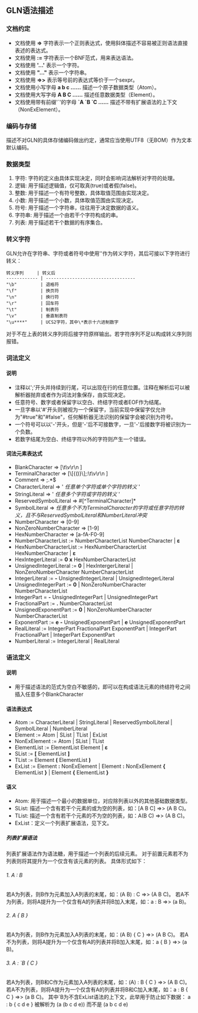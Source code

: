 ## GLN语法描述
### 文档约定
- 文档使用 __=>__ 字符表示一个正则表达式，使用斜体描述不容易被正则语法直接表述的表达式。
- 文档使用 __:=__ 字符表示一个BNF范式，用来表达语法。
- 文档使用 __'…'__ 表示一个字符。
- 文档使用 __"…"__ 表示一个字符串。
- 文档使用 __=>>__ 表示等号前的表达式等价于一个sexpr。
- 文档使用小写字母 **a b c ……** 描述一个原子数据类型（Atom）。
- 文档使用大写字母 **A B C ……** 描述任意数据类型（Element）。
- 文档使用带有前缀'\`'的字母 **\`A \`B \`C ……** 描述不带有扩展语法的上下文（NonExElement）。

### 编码与存储
描述不对GLN的具体存储编码做出约定，通常应当使用UTF8（无BOM）作为文本默认编码。

### 数据类型
1. 字符: 字符的定义由具体实现决定，同时会影响词法解析对字符的处理。
2. 逻辑: 用于描述逻辑值，仅可取真(true)或者假(false)。
3. 整数: 用于描述一个有符号整数，具体取值范围由实现决定。
4. 小数: 用于描述一个小数，具体取值范围由实现决定。
5. 符号: 用于描述一个字符串，往往用于决定数据的语义。
6. 字符串: 用于描述一个由若干个字符构成的串。
7. 列表: 用于描述若干个数据的有序集合。

### 转义字符
GLN允许在字符串、字符或者符号中使用'\'作为转义字符，其后可接以下字符进行转义：

    转义序列     | 转义后        
    ------------ | ----------------------------------
    "\b"         | 退格符
    "\f"         | 换页符
    "\n"         | 换行符
    "\r"         | 回车符
    "\t"         | 制表符
    "\v"         | 垂直制表符
    "\u****"     | UCS2字符，其中\*表示十六进制数字

对于不在上表的转义序列将后接字符原样输出。若字符序列不足以构成转义序列则报错。

### 词法定义
#### 说明
- 注释以';'开头并持续到行尾，可以出现在行的任意位置。注释在解析后可以被解析器抛弃或者作为词法对象保存，由实现决定。
- 任意符号、数字或者保留字以空白、终结字符或者EOF作为结尾。
- 一旦字串以'#'开头则被视为一个保留字，当前实现中保留字仅允许为"#true"和"#false"，任何解析器无法识别的保留字会被识别为符号。
- 一个符号可以以'-'开头，但是'-'后不可接数字，一旦'-'后接数字将被识别为一个负数。
- 若数字结尾为空白、终结字符以外的字符则产生一个错误。

#### 词法元素表达式
- BlankCharacter => \[\t\v\r\n \]
- TerminalCharacter => \[\\\[\{()\}\\\];:\t\v\r\n \]
- Comment => ;.*$
- CharacterLiteral => ' _任意单个字符或单个字符的转义_ '
- StringLiteral => ' _任意多个字符或字符的转义_ '
- ReservedSymbolLiteral => #\[^TerminalCharacter\]*
- SymbolLiteral => _任意多个不为TerminalCharacter的字符或任意字符的转义，且不与ReservedSymbolLiteral和NumberLiteral冲突_
- NumberCharacter => \[0-9\]
- NonZeroNumberCharacter => \[1-9\]
- HexNumberCharacter => \[a-fA-F0-9\]
- NumberCharacterList := NumberCharacterList NumberCharacter | **ε**
- HexNumberCharacterList := HexNumberCharacterList HexNumberCharacter | **ε**
- HexIntegerLiteral := **0** **x** HexNumberCharacterList
- UnsignedIntegerLiteral := **0** | HexIntergerLiteral | NonZeroNumberCharacter NumberCharacterList
- IntegerLiteral := **-** UnsignedIntegerLiteral | UnsignedIntegerLiteral
- UnsignedIntegerPart := **0** | NonZeroNumberCharacter NumberCharacterList
- IntegerPart = **-** UnsignedIntegerPart | UnsignedIntegerPart
- FractionalPart := **.** NumberCharacterList
- UnsignedExponentPart := **0** | NonZeroNumberCharacter NumberCharacterList
- ExponentPart := **e** **-** UnsignedExponentPart | **e** UnsignedExponentPart
- RealLiteral := IntegerPart FractionalPart ExponentPart | IntegerPart FractionalPart | IntegerPart ExponentPart
- NumberLiteral := IntegerLiteral | RealLiteral

### 语法定义
#### 说明
- 用于描述语法的范式为空白不敏感的，即可以在构成语法元素的终结符号之间插入任意多个BlankCharacter

#### 语法表达式
- Atom := CharacterLiteral | StringLiteral | ReservedSymbolLiteral | SymbolLiteral | NumberLiteral
- Element := Atom | SList | TList | ExList
- NonExElement := Atom | SList | TList
- ElementList := ElementList Element | **ε**
- SList := **\[** ElementList **\]**
- TList := Element **(** ElementList **)**
- ExList := Element **:** NonExElement | Element **:** NonExElement **{** ElementList **}** | Element **{** ElementList **}**

#### 语义
- Atom: 用于描述一个最小的数据单位，对应除列表以外的其他基础数据类型。
- SList: 描述一个含有若干个元素的或为空的列表，如：\[A B C\] =>> (A B C)。
- TList: 描述一个含有若干个元素的不为空的列表，如：A(B C) =>> (A B C)。
- ExList：定义一个列表扩展语法，见下文。

##### 列表扩展语法
列表扩展语法作为语法糖，用于描述一个列表的后续元素。
对于前置元素若不为列表则将其提升为一个仅含有该元素的列表。
具体形式如下：
###### 1. A : B
若A为列表，则B作为元素加入A列表的末尾，如：(A B) : C =>> (A B C)。
若A不为列表，则将A提升为一个仅含有A的列表并将B加入末尾，如：a : B =>> (a B)。
###### 2. A { B }
若A为列表，则B作为元素加入A列表的末尾，如：(A B) { C } =>> (A B C)。
若A不为列表，则将A提升为一个仅含有A的列表并将B加入末尾，如：a { B } =>> (a B)。
###### 3. A : \`B { C }
若A为列表，则B和C作为元素加入A列表的末尾，如：(A) : B { C } =>> (A B C)。
若A不为列表，则将A提升为一个仅含有A的列表并将B和C加入末尾，如：a : B { C } =>> (a B C)。
其中\`B为不含ExList语法的上下文，此举用于防止如下数据：
        a : b { c d e }
被解析为
        (a (b c d e))
而不是
        (a b c d e)
